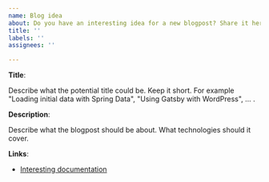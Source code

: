 ```yaml
---
name: Blog idea
about: Do you have an interesting idea for a new blogpost? Share it here.
title: ''
labels: ''
assignees: ''

---
```


**Title**:

Describe what the potential title could be. Keep it short. For example "Loading initial data with Spring Data", "Using Gatsby with WordPress", ... .

**Description**:

Describe what the blogpost should be about. What technologies should it cover.

**Links**:

- [Interesting documentation](https://link-to-interesting-documentation)
